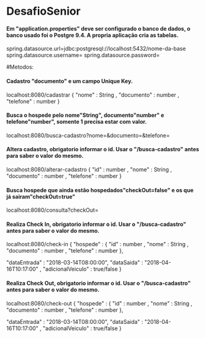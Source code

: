 # DesafioSenior

#### Em "application.properties" deve ser configurado o banco de dados, o banco usado foi o Postgre 9.4. A propria aplicação cria as tabelas.

spring.datasource.url=jdbc:postgresql://localhost:5432/nome-da-base
spring.datasource.username=
spring.datasource.password=

#Metodos: 

#### Cadastro "documento" e um campo Unique Key.
localhost:8080/cadastrar
{
"nome" : String ,
"documento" : number ,
"telefone" : number
}

####  Busca o hospede pelo nome"String", documento"number" e telefone"number", somente 1 precisa estar com valor.
localhost:8080/busca-cadastro?nome=&documento=&telefone=

####  Altera cadastro, obrigatorio informar o id. Usar o "/busca-cadastro" antes para saber o valor do mesmo.
localhost:8080/alterar-cadastro
{
"id" : number , 
"nome" : String , 
"documento" : number , 
"telefone" : number 
}

####  Busca hospede que ainda estão hospedados"checkOut=false" e os que já sairam"checkOut=true"
localhost:8080/consulta?checkOut=

####  Realiza Check In, obrigatorio informar o id. Usar o "/busca-cadastro" antes para saber o valor do mesmo.
localhost:8080/check-in
{ 
"hospede" : { "id" : number ,
	      "nome" : String ,
	      "documento" : number ,
	      "telefone" : number },

"dataEntrada" : "2018-03-14T08:00:00", 
"dataSaida" : "2018-04-16T10:17:00" ,
"adicionalVeiculo" : true/false
}

####  Realiza Check Out, obrigatorio informar o id. Usar o "/busca-cadastro" antes para saber o valor do mesmo.
localhost:8080/check-out
{ 
"hospede" : { "id" : number ,
	      "nome" : String ,
	      "documento" : number ,
	      "telefone" : number },

"dataEntrada" : "2018-03-14T08:00:00", 
"dataSaida" : "2018-04-16T10:17:00" ,
"adicionalVeiculo" : true/false
}
